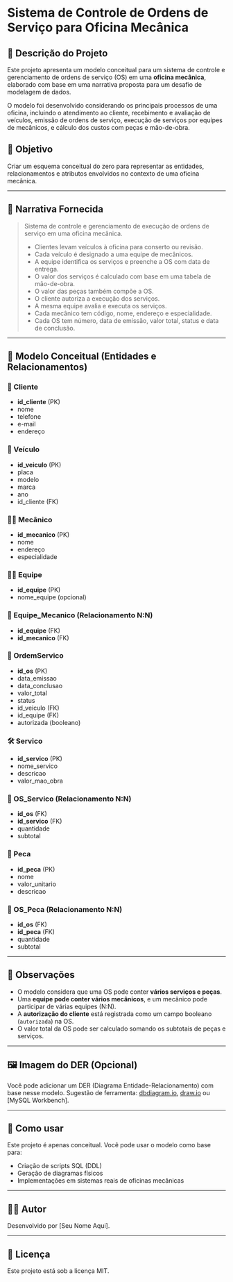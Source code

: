 # Sistema de Controle de Ordens de Serviço para Oficina Mecânica

## 📌 Descrição do Projeto

Este projeto apresenta um modelo conceitual para um sistema de controle e gerenciamento de ordens de serviço (OS) em uma **oficina mecânica**, elaborado com base em uma narrativa proposta para um desafio de modelagem de dados.

O modelo foi desenvolvido considerando os principais processos de uma oficina, incluindo o atendimento ao cliente, recebimento e avaliação de veículos, emissão de ordens de serviço, execução de serviços por equipes de mecânicos, e cálculo dos custos com peças e mão-de-obra.

## 🎯 Objetivo

Criar um esquema conceitual do zero para representar as entidades, relacionamentos e atributos envolvidos no contexto de uma oficina mecânica.

---

## 🧾 Narrativa Fornecida

> Sistema de controle e gerenciamento de execução de ordens de serviço em uma oficina mecânica.
>
> - Clientes levam veículos à oficina para conserto ou revisão.
> - Cada veículo é designado a uma equipe de mecânicos.
> - A equipe identifica os serviços e preenche a OS com data de entrega.
> - O valor dos serviços é calculado com base em uma tabela de mão-de-obra.
> - O valor das peças também compõe a OS.
> - O cliente autoriza a execução dos serviços.
> - A mesma equipe avalia e executa os serviços.
> - Cada mecânico tem código, nome, endereço e especialidade.
> - Cada OS tem número, data de emissão, valor total, status e data de conclusão.

---

## 📐 Modelo Conceitual (Entidades e Relacionamentos)

### 🧍 Cliente
- **id_cliente** (PK)
- nome
- telefone
- e-mail
- endereço

### 🚗 Veículo
- **id_veiculo** (PK)
- placa
- modelo
- marca
- ano
- id_cliente (FK)

### 🧑‍🔧 Mecânico
- **id_mecanico** (PK)
- nome
- endereço
- especialidade

### 👨‍🔧 Equipe
- **id_equipe** (PK)
- nome_equipe (opcional)

### 🔧 Equipe_Mecanico (Relacionamento N:N)
- **id_equipe** (FK)
- **id_mecanico** (FK)

### 📄 OrdemServico
- **id_os** (PK)
- data_emissao
- data_conclusao
- valor_total
- status
- id_veiculo (FK)
- id_equipe (FK)
- autorizada (booleano)

### 🛠️ Servico
- **id_servico** (PK)
- nome_servico
- descricao
- valor_mao_obra

### 🧾 OS_Servico (Relacionamento N:N)
- **id_os** (FK)
- **id_servico** (FK)
- quantidade
- subtotal

### 🧩 Peca
- **id_peca** (PK)
- nome
- valor_unitario
- descricao

### 🔗 OS_Peca (Relacionamento N:N)
- **id_os** (FK)
- **id_peca** (FK)
- quantidade
- subtotal

---

## 🧠 Observações

- O modelo considera que uma OS pode conter **vários serviços e peças**.
- Uma **equipe pode conter vários mecânicos**, e um mecânico pode participar de várias equipes (N:N).
- A **autorização do cliente** está registrada como um campo booleano (`autorizada`) na OS.
- O valor total da OS pode ser calculado somando os subtotais de peças e serviços.

---

## 🖼️ Imagem do DER (Opcional)

Você pode adicionar um DER (Diagrama Entidade-Relacionamento) com base nesse modelo. Sugestão de ferramenta: [dbdiagram.io](https://dbdiagram.io), [draw.io](https://draw.io) ou [MySQL Workbench].

---

## 🚀 Como usar

Este projeto é apenas conceitual. Você pode usar o modelo como base para:

- Criação de scripts SQL (DDL)
- Geração de diagramas físicos
- Implementações em sistemas reais de oficinas mecânicas

---

## 🧑‍💻 Autor

Desenvolvido por [Seu Nome Aqui].

---

## 📝 Licença

Este projeto está sob a licença MIT.
